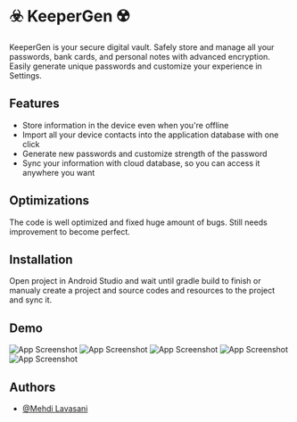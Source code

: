 
#  ☣️ KeeperGen ☢️

KeeperGen is your secure digital vault. Safely store and manage all your passwords, bank cards, and personal notes with advanced encryption. Easily generate unique passwords and customize your experience in Settings.


## Features

- Store information in the device even when you're offline
- Import all your device contacts into the application database with one click
- Generate new passwords and customize strength of the password
- Sync your information with cloud database, so you can access it anywhere you want


## Optimizations

The code is well optimized and fixed huge amount of bugs.
Still needs improvement to become perfect.

## Installation

Open project in Android Studio and wait until gradle build to finish or manualy create a project and source codes and resources to the project and sync it.

## Demo

![App Screenshot](demo/screenshots/1.jpg)
![App Screenshot](demo/screenshots/2.jpg)
![App Screenshot](demo/screenshots/3.jpg)
![App Screenshot](demo/screenshots/4.jpg)
![App Screenshot](demo/screenshots/5.jpg)


## Authors

- [@Mehdi Lavasani](https://github.com/mehdiprgm)

